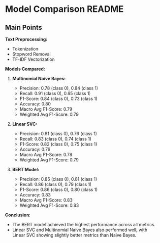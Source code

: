 # Model Comparison README

## Main Points

**Text Preprocessing:**

- Tokenization
- Stopword Removal
- TF-IDF Vectorization

**Models Compared:**

1. **Multinomial Naive Bayes:**

   - Precision: 0.78 (class 0), 0.84 (class 1)
   - Recall: 0.91 (class 0), 0.65 (class 1)
   - F1-Score: 0.84 (class 0), 0.73 (class 1)
   - Accuracy: 0.80
   - Macro Avg F1-Score: 0.79
   - Weighted Avg F1-Score: 0.79

2. **Linear SVC:**

   - Precision: 0.81 (class 0), 0.76 (class 1)
   - Recall: 0.83 (class 0), 0.74 (class 1)
   - F1-Score: 0.82 (class 0), 0.75 (class 1)
   - Accuracy: 0.79
   - Macro Avg F1-Score: 0.78
   - Weighted Avg F1-Score: 0.79

3. **BERT Model:**
   - Precision: 0.85 (class 0), 0.81 (class 1)
   - Recall: 0.86 (class 0), 0.79 (class 1)
   - F1-Score: 0.86 (class 0), 0.80 (class 1)
   - Accuracy: 0.83
   - Macro Avg F1-Score: 0.83
   - Weighted Avg F1-Score: 0.83

**Conclusion:**

- The BERT model achieved the highest performance across all metrics.
- Linear SVC and Multinomial Naive Bayes also performed well, with Linear SVC showing slightly better metrics than Naive Bayes.
